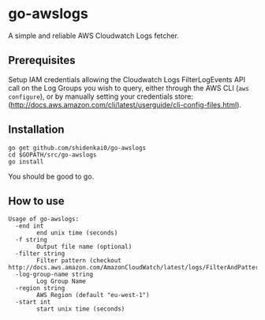 # go-awslogs

A simple and reliable AWS Cloudwatch Logs fetcher.

## Prerequisites

Setup IAM credentials allowing the Cloudwatch Logs FilterLogEvents API call on the Log Groups you wish to query, either through the AWS CLI (```aws configure```), or by manually setting your credentials store:(http://docs.aws.amazon.com/cli/latest/userguide/cli-config-files.html).

## Installation

```
go get github.com/shidenkai0/go-awslogs
cd $GOPATH/src/go-awslogs
go install
```

You should be good to go.

## How to use

``` 
Usage of go-awslogs:
  -end int
    	end unix time (seconds)
  -f string
    	Output file name (optional)
  -filter string
    	Filter pattern (checkout http://docs.aws.amazon.com/AmazonCloudWatch/latest/logs/FilterAndPatternSyntax.html)
  -log-group-name string
    	Log Group Name
  -region string
    	AWS Region (default "eu-west-1")
  -start int
    	start unix time (seconds)
```